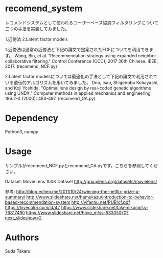 # recomend_system

レコメンドシステムとして使われるユーザーベース協調フィルタリングについて二つの手法を実装してみました。

1.近傍法
2.Latent factor models

1.近傍法は通常の近傍法と下記の論文で提案されたECFについてを利用できます。
Wang, Bin, et al. "Recommendation strategy using expanded neighbor collaborative filtering." Control Conference (CCC), 2017 36th Chinese. IEEE, 2017.
(recomend_NCF.py)

2.Latent factor modelsについては最適化の手法として下記の論文で利用されている遺伝的アルゴリズムを用いてみました。
Ono, Isao, Shigenobu Kobayashi, and Koji Yoshida. "Optimal lens design by real-coded genetic algorithms using UNDX." Computer methods in applied mechanics and engineering 186.2-4 (2000): 483-497.
(recomend_GA.py)

# Dependency
Python3, numpy

# Usage
サンプルがrecomend_NCF.pyとrecomend_GA.pyです。こちらを参照してください。

Dataset: MovieLens 100K Dataset
http://grouplens.org/datasets/movielens/

参考:
http://blog.echen.me/2011/10/24/winning-the-netflix-prize-a-summary/
http://www.slideshare.net/hamukazu/introduction-to-behavior-based-recommendation-system 
http://yifanhu.net/PUB/cf.pdf
https://hivecolor.com/id/47
https://www.slideshare.net/takemikami/ss-76817490
https://www.slideshare.net/hoxo_m/ss-53305070?next_slideshow=2 

# Authors
Suda Takeru
